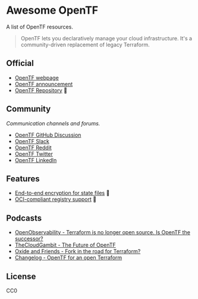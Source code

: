 # Awesome OpenTF

A list of OpenTF resources.

> OpenTF lets you declaratively manage your cloud infrastructure. It's a community-driven replacement of legacy Terraform.

## Official

* [OpenTF webpage](https://opentf.org/)
* [OpenTF announcement](https://opentf.org/announcement)
* [OpenTF Repository](https://github.com/opentffoundation/opentf) 🎉

## Community

*Communication channels and forums.*

* [OpenTF GitHub Discussion](https://github.com/orgs/opentffoundation/discussions)
* [OpenTF Slack](https://join.slack.com/t/opentfcommunity/shared_invite/zt-22ifsm1t2-AF6cL0cOdzivP8E~4deDJA)
* [OpenTF Reddit](https://www.reddit.com/r/opentf/)
* [OpenTF Twitter](https://twitter.com/opentforg)
* [OpenTF LinkedIn](https://www.linkedin.com/company/opentf/)

## Features

* [End-to-end encryption for state files](https://twitter.com/opentforg/status/1696597790661677207) 🚧
* [OCI-compliant registry support](https://twitter.com/opentforg/status/1696913055576387599) 🚧

## Podcasts

* [OpenObservability - Terraform is no longer open source. Is OpenTF the successor?](https://www.youtube.com/watch?v=5QdUs9VKq5g)
* [TheCloudGambit - The Future of OpenTF](https://www.thecloudgambit.com/2236725/13576531-the-future-of-opentf-with-ohad-maislish)
* [Oxide and Friends - Fork in the road for Terraform?](https://www.youtube.com/watch?v=QaU94LY891M)
* [Changelog -  OpenTF for an open Terraform](https://changelog.com/podcast/556)

## License

CC0
